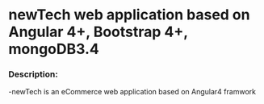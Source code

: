 # newTech web application based on Angular 4+, Bootstrap 4+, mongoDB3.4
<a target="_blank" href="http://akveo.com/ngx-admin/"></a>

### Description:

-newTech is an eCommerce web application based on Angular4 framwork